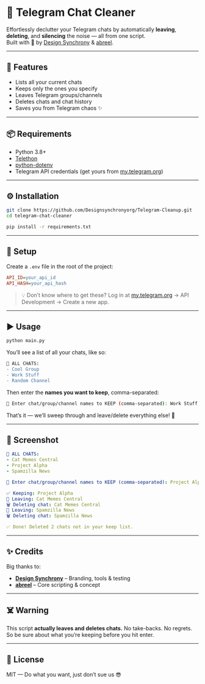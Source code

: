# 🧹 Telegram Chat Cleaner

Effortlessly declutter your Telegram chats by automatically **leaving**, **deleting**, and **silencing** the noise — all from one script.  
Built with 💖 by [Design Synchrony](https://designsynchrony.com.ng) & [abreel](https://github.com/abreel).

---

## 🚀 Features

- Lists all your current chats
- Keeps only the ones you specify
- Leaves Telegram groups/channels
- Deletes chats and chat history
- Saves you from Telegram chaos ✨
---

## 📦 Requirements

- Python 3.8+
- [Telethon](https://github.com/LonamiWebs/Telethon)
- [python-dotenv](https://pypi.org/project/python-dotenv/)
- Telegram API credentials (get yours from [my.telegram.org](https://my.telegram.org))

---

## ⚙️ Installation

```bash
git clone https://github.com/Designsynchronyorg/Telegram-Cleanup.git
cd telegram-chat-cleaner

pip install -r requirements.txt
````

---

## 🔐 Setup

Create a `.env` file in the root of the project:

```ini
API_ID=your_api_id
API_HASH=your_api_hash
```

> 💡 Don’t know where to get these? Log in at [my.telegram.org](https://my.telegram.org) → API Development → Create a new app.

---

## ▶️ Usage

```bash
python main.py
```

You’ll see a list of all your chats, like so:

```diff
🧾 ALL CHATS:
- Cool Group
- Work Stuff
- Random Channel
```

Then enter the **names you want to keep**, comma-separated:

```bash
📌 Enter chat/group/channel names to KEEP (comma-separated): Work Stuff
```

That’s it — we’ll sweep through and leave/delete everything else! 🧹

---

## 📸 Screenshot

```yaml
🧾 ALL CHATS:
- Cat Memes Central
- Project Alpha
- Spamzilla News

📌 Enter chat/group/channel names to KEEP (comma-separated): Project Alpha

✅ Keeping: Project Alpha
👋 Leaving: Cat Memes Central
🗑️ Deleting chat: Cat Memes Central
👋 Leaving: Spamzilla News
🗑️ Deleting chat: Spamzilla News

✅ Done! Deleted 2 chats not in your keep list.
```

---

## ✨ Credits

Big thanks to:

* [**Design Synchrony**](https://designsynchrony.com.ng) – Branding, tools & testing
* [**abreel**](https://github.com/abreel) – Core scripting & concept

---

## ☠️ Warning

This script **actually leaves and deletes chats.**
No take-backs. No regrets. So be sure about what you’re keeping before you hit enter.

---

## 📄 License

MIT — Do what you want, just don’t sue us 😎

